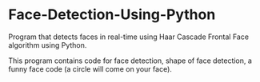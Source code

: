 # Face-Detection-Using-Python

Program that detects faces in real-time using Haar Cascade Frontal Face algorithm using Python.

This program contains code for face detection, shape of face detection, a funny face code (a circle will come on your face).
